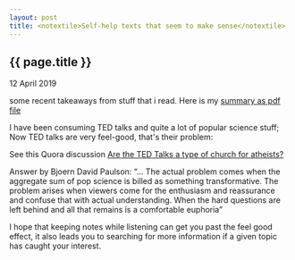 ```yaml
---
layout: post
title: <notextile>Self-help texts that seem to make sense</notextile>
---
```


{{ page.title }}
----------------

<p class="publish_date">
12 April  2019
</p>

some recent takeaways from stuff that i read.
Here is my [summary as pdf file](https://github.com/MoserMichael/cstuff/files/3071781/attention.pdf)

I have been consuming TED talks and quite a lot of popular science stuff; Now TED talks are very feel-good, that's their problem:

See this Quora discussion [Are the TED Talks a type of church for atheists?](https://www.quora.com/Are-the-TED-Talks-a-type-of-church-for-atheists)

Answer by Bjoern David Paulson: 
“... The actual problem comes when the aggregate sum of pop science is billed as something transformative. The problem arises when viewers come for the enthusiasm and reassurance and confuse that with actual understanding. When the hard questions are left behind and all that remains is a comfortable euphoria”

I hope that keeping notes while listening can get you past the feel good effect, it also leads you to searching for more information if a given topic has caught your interest.

